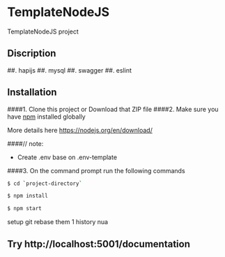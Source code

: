 # TemplateNodeJS
TemplateNodeJS project
## Discription
##. hapijs
##. mysql
##. swagger
##. eslint
## Installation
####1. Clone this project or Download that ZIP file
####2.  Make sure you have [npm](https://www.npmjs.org/) installed globally

More details here
https://nodejs.org/en/download/ 

####// note:
 - Create .env base on .env-template

####3. On the command prompt run the following commands

```sh
$ cd `project-directory`
```
```sh
$ npm install 
```
```sh
$ npm start
```

setup git rebase
them 1 history nua

## Try http://localhost:5001/documentation
